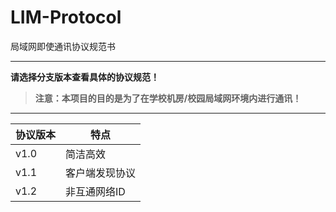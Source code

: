 # LIM-Protocol
局域网即使通讯协议规范书

---

**请选择分支版本查看具体的协议规范！**

> **注意：本项目的目的是为了在学校机房/校园局域网环境内进行通讯！**

---

| 协议版本 | 特点 |
| ------- | ----- |
| v1.0 | 简洁高效 |
| v1.1 | 客户端发现协议 |
| v1.2 | 非互通网络ID |

